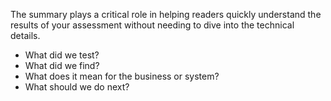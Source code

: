 The summary plays a critical role in helping readers quickly understand the results of your assessment without needing to dive into the technical details. 

- What did we test?
- What did we find?
- What does it mean for the business or system?
- What should we do next?

